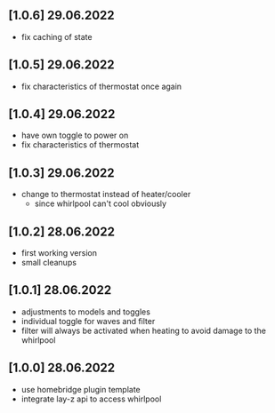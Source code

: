 ## [1.0.6] 29.06.2022
- fix caching of state

## [1.0.5] 29.06.2022
- fix characteristics of thermostat once again

## [1.0.4] 29.06.2022
- have own toggle to power on
- fix characteristics of thermostat

## [1.0.3] 29.06.2022
- change to thermostat instead of heater/cooler
  - since whirlpool can't cool obviously

## [1.0.2] 28.06.2022
- first working version
- small cleanups

## [1.0.1] 28.06.2022

- adjustments to models and toggles
- individual toggle for waves and filter
- filter will always be activated when heating to avoid damage to the whirlpool

## [1.0.0] 28.06.2022
- use homebridge plugin template
- integrate lay-z api to access whirlpool